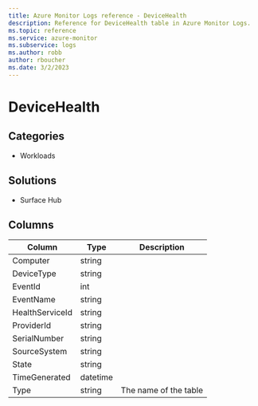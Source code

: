 ```yaml
---
title: Azure Monitor Logs reference - DeviceHealth
description: Reference for DeviceHealth table in Azure Monitor Logs.
ms.topic: reference
ms.service: azure-monitor
ms.subservice: logs
ms.author: robb
author: rboucher
ms.date: 3/2/2023
---
```


# DeviceHealth

 

## Categories

- Workloads
## Solutions

- Surface Hub




## Columns

| Column | Type | Description |
| --- | --- | --- |
| Computer | string |  |
| DeviceType | string |  |
| EventId | int |  |
| EventName | string |  |
| HealthServiceId | string |  |
| ProviderId | string |  |
| SerialNumber | string |  |
| SourceSystem | string |  |
| State | string |  |
| TimeGenerated | datetime |  |
| Type | string | The name of the table |
